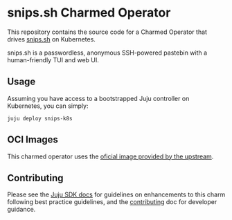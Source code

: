 # snips.sh Charmed Operator

This repository contains the source code for a Charmed Operator that drives [snips.sh](https://snips.sh/) on Kubernetes.

snips.sh is a passwordless, anonymous SSH-powered pastebin with a human-friendly TUI and web UI.


## Usage

Assuming you have access to a bootstrapped Juju controller on Kubernetes, you can simply:

```shell
juju deploy snips-k8s
```


## OCI Images

This charmed operator uses the [oficial image provided by the upstream](https://ghcr.io/robherley/snips.sh).


## Contributing

Please see the [Juju SDK docs](https://juju.is/docs/sdk) for guidelines on enhancements to this charm following best practice guidelines, and the [contributing](https://github.com/Abuelodelanada/snips-k8s-operator/blob/main/CONTRIBUTING.md) doc for developer guidance.
